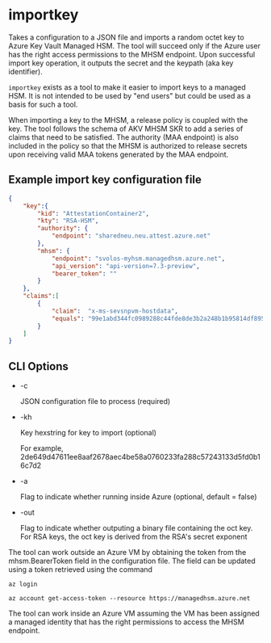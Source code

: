 # importkey

Takes a configuration to a JSON file and imports a random octet key to Azure Key Vault Managed HSM. The tool will succeed only if the Azure user has the right access permissions to the MHSM endpoint. Upon successful import key operation, it outputs the secret and the keypath (aka key identifier).

`importkey` exists as a tool to make it easier to import keys to a managed HSM. It is not intended to be used by "end users" but could be used as a basis for such a tool. 

When importing a key to the MHSM, a release policy is coupled with the key. The tool follows the schema of AKV MHSM SKR to add a series of claims that need to be satisfied. The authority (MAA endpoint) is also included in the policy so that the MHSM is authorized to release secrets upon receiving valid MAA tokens generated by the MAA endpoint. 

## Example import key configuration file

```json
{
    "key":{
        "kid": "AttestationContainer2",
        "kty": "RSA-HSM",
        "authority": {
            "endpoint": "sharedneu.neu.attest.azure.net"
        },
        "mhsm": {
            "endpoint": "svolos-myhsm.managedhsm.azure.net", 
            "api_version": "api-version=7.3-preview",
            "bearer_token": ""
        }
    },
    "claims":[
        {
            "claim":  "x-ms-sevsnpvm-hostdata",
            "equals": "99e1abd344fc0989288c44fde8de3b2a248b1b95814df8955d0c305a7db46680"
        }            
    ]
}
```

## CLI Options

- -c

    JSON configuration file to process (required)

- -kh

    Key hexstring for key to import (optional)

    For example, 2de649d47611ee8aaf2678aec4be58a0760233fa288c57243133d5fd0b16c7d2

- -a 

    Flag to indicate whether running inside Azure (optional, default = false)

- -out

    Flag to indicate whether outputing a binary file containing the oct key. For RSA keys, the oct key is derived from the RSA's secret exponent

The tool can work outside an Azure VM by obtaining the token from the mhsm.BearerToken field in the configuration file. The field can be updated using a token retrieved using the command

`az login`

`az account get-access-token --resource https://managedhsm.azure.net`

The tool can work inside an Azure VM assuming the VM has been assigned a managed identity that has the right permissions to access the MHSM endpoint. 